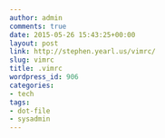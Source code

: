 ```yaml
---
author: admin
comments: true
date: 2015-05-26 15:43:25+00:00
layout: post
link: http://stephen.yearl.us/vimrc/
slug: vimrc
title: .vimrc
wordpress_id: 906
categories:
- tech
tags:
- dot-file
- sysadmin
---
```



